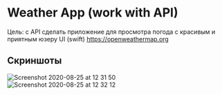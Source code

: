 # Weather App (work with API)
Цель: с API сделать приложение для просмотра погода с красивым и приятным юзеру UI (swift)
https://openweathermap.org

## Скриншоты

![Screenshot 2020-08-25 at 12 31 50](https://user-images.githubusercontent.com/64494962/91159091-4006e080-e6d0-11ea-986a-14365e5979b3.png)
![Screenshot 2020-08-25 at 12 32 12](https://user-images.githubusercontent.com/64494962/91159101-4432fe00-e6d0-11ea-9128-680b74abd308.png)


